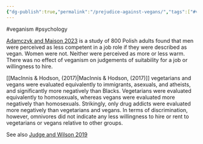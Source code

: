 ```yaml
---
{"dg-publish":true,"permalink":"/prejudice-against-vegans/","tags":["#veganism","#psychology"],"created":"2025-10-23T17:42:43.152+01:00","updated":"2025-10-23T18:06:08.661+01:00"}
---
```


#veganism #psychology 

[Adamczyk and Maison 2023](https://www.tandfonline.com/doi/full/10.1080/00224545.2022.2136564#d1e392) is a study of 800 Polish adults found that men were perceived as less competent in a job role if they were described as vegan. Women were not. Neither were perceived as more or less warm. There was no effect of veganism on judgements of suitability for a job or willingness to hire.


[[MacInnis & Hodson, (2017)\|MacInnis & Hodson, (2017)]]
vegetarians and vegans were evaluated equivalently to immigrants, asexuals, and atheists, and significantly more negatively than Blacks. Vegetarians were evaluated equivalently to homosexuals, whereas vegans were evaluated more negatively than homosexuals. Strikingly, only drug addicts were evaluated more negatively than vegetarians and vegans. In terms of discrimination, however, omnivores did not indicate any less willingness to hire or rent to vegetarians or vegans relative to other groups. 

See also [Judge and Wilson 2019](https://scholar.google.com/scholar_url?url=https://onlinelibrary.wiley.com/doi/abs/10.1002/ejsp.2386&hl=en&sa=T&oi=gsb&ct=res&cd=0&d=5693357550605340827&ei=uyQUZ9SxMKS-y9YP-Yn02Q8&scisig=AFWwaeaVfS8kE9maLTzlSItV4F0h)


